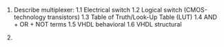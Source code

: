 1. Describe multiplexer:
	1.1 Electrical switch
	1.2 Logical switch (CMOS-technology transistors)
	1.3 Table of Truth/Look-Up Table (LUT)
	1.4 AND + OR + NOT terms
	1.5 VHDL behavioral
	1.6 VHDL structural

2.
